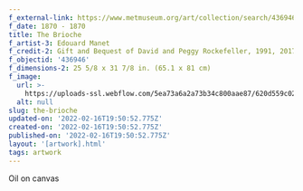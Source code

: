 ```yaml
---
f_external-link: https://www.metmuseum.org/art/collection/search/436946
f_date: 1870 - 1870
title: The Brioche
f_artist-3: Edouard Manet
f_credit-2: Gift and Bequest of David and Peggy Rockefeller, 1991, 2017
f_objectid: '436946'
f_dimensions-2: 25 5/8 x 31 7/8 in. (65.1 x 81 cm)
f_image:
  url: >-
    https://uploads-ssl.webflow.com/5ea73a6a2a73b34c800aae87/620d559c02f59f61f5f1ccc7_DP-13655-001.jpeg
  alt: null
slug: the-brioche
updated-on: '2022-02-16T19:50:52.775Z'
created-on: '2022-02-16T19:50:52.775Z'
published-on: '2022-02-16T19:50:52.775Z'
layout: '[artwork].html'
tags: artwork
---
```


Oil on canvas
